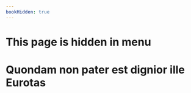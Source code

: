 ```yaml
---
bookHidden: true
---
```


# This page is hidden in menu

# Quondam non pater est dignior ille Eurotas

